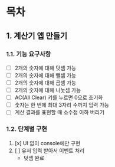# 목차
## 1. 계산기 앱 만들기
### 1.1. 기능 요구사항
- [ ] 2개의 숫자에 대해 덧셈 가능
- [ ] 2개의 숫자에 대해 뺄셈 가능
- [ ] 2개의 숫자에 대해 곱셈 가능
- [ ] 2개의 숫자에 대해 나눗셈 가능
- [ ] AC(All Clear) 키를 누르면 0으로 초기화
- [ ] 숫자는 한 번에 최대 3자리 수까지 입력 가능
- [ ] 계산 결과를 표현할 때 소수점 이하 버리기

### 1.2. 단계별 구현
1. [x] UI 없이 console에만 구현
2. [ ] 유저 입력 받아서 이벤트 처리
   - 덧셈 완료